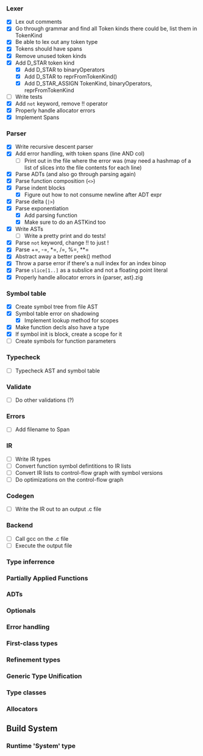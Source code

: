 ### Lexer
- [x] Lex out comments
- [x] Go through grammar and find all Token kinds there could be, list them in TokenKind
- [x] Be able to lex out any token type
- [x] Tokens should have spans
- [x] Remove unused token kinds
- [x] Add D_STAR token kind
    - [x] Add D_STAR to binaryOperators
    - [x] Add D_STAR to reprFromTokenKind()
    - [x] Add D_STAR_ASSIGN TokenKind, binaryOperators, reprFromTokenKind
- [ ] Write tests
- [x] Add `not` keyword, remove !! operator
- [x] Properly handle allocator errors
- [x] Implement Spans

### Parser
- [x] Write recursive descent parser
- [x] Add error handling, with token spans (line AND col)
    - [ ] Print out in the file where the error was (may need a hashmap of a list of slices into the file contents for each line)
- [x] Parse ADTs (and also go through parsing again)
- [x] Parse function composition (`<>`)
- [x] Parse indent blocks
    - [x] Figure out how to not consume newline after ADT expr
- [x] Parse delta (`|>`)
- [x] Parse exponentiation
    - [x] Add parsing function
    - [x] Make sure to do an ASTKind too
- [x] Write ASTs
    - [ ] Write a pretty print and do tests!
- [x] Parse `not` keyword, change !! to just !
- [x] Parse +=, -=, *=, /=, %=, **=
- [x] Abstract away a better peek() method
- [x] Throw a parse error if there's a null index for an index binop
- [x] Parse `slice[1..]` as a subslice and not a floating point literal
- [x] Properly handle allocator errors in {parser, ast}.zig

### Symbol table
- [x] Create symbol tree from file AST
- [x] Symbol table error on shadowing
    - [x] Implement lookup method for scopes
- [x] Make function decls also have a type
- [x] If symbol init is block, create a scope for it
- [ ] Create symbols for function parameters

### Typecheck
- [ ] Typecheck AST and symbol table

### Validate
- [ ] Do other validations (?)

### Errors
- [ ] Add filename to Span

### IR
- [ ] Write IR types
- [ ] Convert function symbol defintitions to IR lists
- [ ] Convert IR lists to control-flow graph with symbol versions
- [ ] Do optimizations on the control-flow graph

### Codegen
- [ ] Write the IR out to an output .c file

### Backend
- [ ] Call gcc on the .c file
- [ ] Execute the output file

### Type inferrence

### Partially Applied Functions

### ADTs

### Optionals

### Error handling

### First-class types

### Refinement types

### Generic Type Unification

### Type classes

### Allocators

## Build System

### Runtime 'System' type